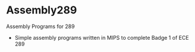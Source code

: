 # Assembly289
Assembly Programs for 289
- Simple assembly programs written in MIPS to complete Badge 1 of ECE 289
